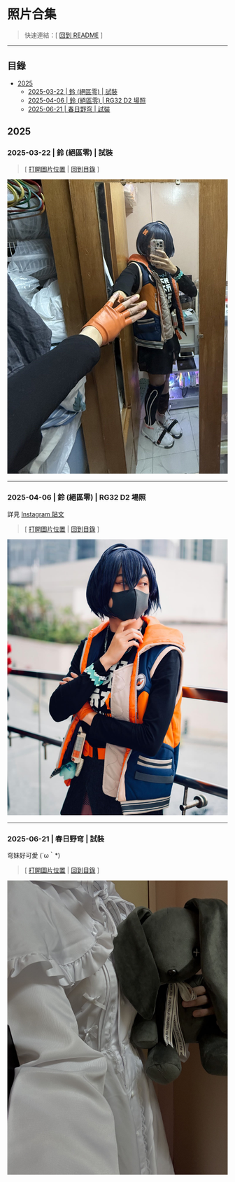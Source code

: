 # 照片合集

> 快速連結：[ [回到 README](./README.md) ]

---

## 目錄
- [2025](#2025)
    - [2025-03-22 | 鈴 (絕區零) | 試裝](#2025-03-22--鈴-絕區零--試裝)
    - [2025-04-06 | 鈴 (絕區零) | RG32 D2 場照](#2025-04-06--鈴-絕區零--rg32-d2-場照)
    - [2025-06-21 | 春日野穹 | 試裝](#2025-06-21--春日野穹--試裝)

## 2025

### 2025-03-22 | 鈴 (絕區零) | 試裝

> [ [打開圖片位置](./20250322_鈴_試裝.jpg) | [回到目錄](#目錄) ]

![20250322_鈴_試裝.jpg](./20250322_鈴_試裝.jpg)


---

### 2025-04-06 | 鈴 (絕區零) | RG32 D2 場照

詳見 [Instagram 貼文](https://www.instagram.com/p/DIQUBH1Ppx3/)

> [ [打開圖片位置](./20250406_鈴_場照_RG32_D2.jpg) | [回到目錄](#目錄) ]

![20250406_鈴_場照_RG32_D2.jpg](./20250406_鈴_場照_RG32_D2.jpg)

---

### 2025-06-21 | 春日野穹 | 試裝

穹妹好可愛 (´ω｀*)

> [ [打開圖片位置](./20250621_春日野穹_試裝.jpg) | [回到目錄](#目錄) ]

![20250621_春日野穹_試裝.jpg](./20250621_春日野穹_試裝.jpg)
